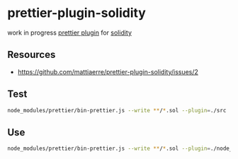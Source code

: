 # prettier-plugin-solidity

work in progress [prettier plugin](https://github.com/prettier/prettier/issues/4180) for [solidity](https://github.com/ethereum/solidity)

## Resources

- https://github.com/mattiaerre/prettier-plugin-solidity/issues/2

## Test

```bash
node_modules/prettier/bin-prettier.js --write **/*.sol --plugin=./src
```

## Use

```bash
node_modules/prettier/bin-prettier.js --write **/*.sol --plugin=./node_modules/prettier-plugin-solidity
```
